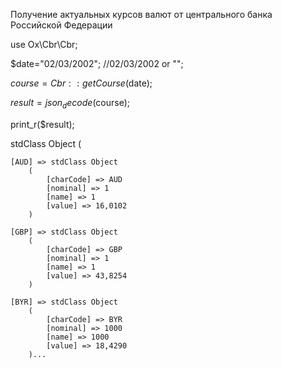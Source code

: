Получение актуальных курсов валют от центрального банка Российской Федерации

use Ox\Cbr\Cbr;

$date="02/03/2002"; //02/03/2002 or "";

$course=Cbr::getCourse($date);

$result= json_decode($course);

print_r($result);


stdClass Object
(

    [AUD] => stdClass Object
        (
            [charCode] => AUD
            [nominal] => 1
            [name] => 1
            [value] => 16,0102
        )

    [GBP] => stdClass Object
        (
            [charCode] => GBP
            [nominal] => 1
            [name] => 1
            [value] => 43,8254
        )

    [BYR] => stdClass Object
        (
            [charCode] => BYR
            [nominal] => 1000
            [name] => 1000
            [value] => 18,4290
        )...
